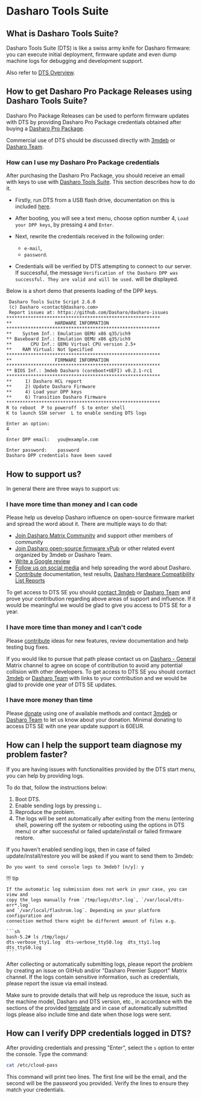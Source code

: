 # Dasharo Tools Suite

## What is Dasharo Tools Suite?

Dasharo Tools Suite (DTS) is like a swiss army knife for Dasharo firmware: you
can execute initial deployment, firmware update and even dump machine logs for
debugging and development support.

Also refer to [DTS Overview](../dasharo-tools-suite/overview.md).

## How to get Dasharo Pro Package Releases using Dasharo Tools Suite?

Dasharo Pro Package Releases can be used to perform firmware updates
with DTS by providing Dasharo Pro Package credentials obtained after
buying a [Dasharo Pro Package](../ways-you-can-help-us.md#become-a-dasharo-pro-package-subscriber).

Commercial use of DTS should be discussed directly with
[3mdeb](mailto:leads@3mdeb.com) or [Dasharo Team](mailto:contact@dasharo.com).

### How can I use my Dasharo Pro Package credentials

<!-- Need to be replaced in case the menu changed. -->

After purchasing the Dasharo Pro Package, you should receive an email
with keys to use with [Dasharo Tools Suite](../dasharo-tools-suite/overview.md).
This section describes how to do it.

* Firstly, run DTS from a USB flash drive, documentation on this is included
  [here](../dasharo-tools-suite/documentation/running.md#bootable-usb-stick).

* After booting, you will see a text menu, choose option number 4,
  `Load your DPP keys`, by pressing `4` and `Enter`.

* Next, rewrite the credentials received in the following order:
    - `e-mail`,
    - `password`.

* Credentials will be verified by DTS attempting to connect to our server. If
  successful, the message `Verification of the Dasharo DPP was successful. They
  are valid and will be used.` will be displayed.

Below is a short demo that presents loading of the DPP keys.

```console hl_lines="24-29"
 Dasharo Tools Suite Script 2.6.0
 (c) Dasharo <contact@dasharo.com>
 Report issues at: https://github.com/Dasharo/dasharo-issues
*********************************************************
**                HARDWARE INFORMATION
*********************************************************
**    System Inf.: Emulation QEMU x86 q35/ich9
** Baseboard Inf.: Emulation QEMU x86 q35/ich9
**       CPU Inf.: QEMU Virtual CPU version 2.5+
**    RAM Virtual: Not Specified
*********************************************************
**                FIRMWARE INFORMATION
*********************************************************
** BIOS Inf.: 3mdeb Dasharo (coreboot+UEFI) v0.2.1-rc1
*********************************************************
**     1) Dasharo HCL report
**     2) Update Dasharo Firmware
**     4) Load your DPP keys
**     6) Transition Dasharo Firmware
*********************************************************
R to reboot  P to poweroff  S to enter shell
K to launch SSH server  L to enable sending DTS logs

Enter an option:
4

Enter DPP email:   you@example.com

Enter password:    password
Dasharo DPP credentials have been saved
```

## How to support us?

In general there are three ways to support us:

### I have more time than money and I can code

Please help us develop Dasharo influence on open-source firmware market and
spread the word about it. There are multiple ways to do that:

* [Join Dasharo Matrix
  Community](../ways-you-can-help-us.md#join-dasharo-matrix-community) and
  support other members of community
* [Join Dasharo open-source firmware
  vPub](../ways-you-can-help-us.md#join-dasharo-open-source-firmware-vpub) or
  other related event organized by 3mdeb or Dasharo Team.
* [Write a Google review](../ways-you-can-help-us.md#write-a-google-review)
* [Follow us on social
  media](../ways-you-can-help-us.md#follow-us-on-social-media) and help
  spreading the word about Dasharo.
* [Contribute](../ways-you-can-help-us.md#contribute-through-github)
  documentation, test results, [Dasharo Hardware Compatibility List
  Reports](https://docs.dasharo.com/dasharo-tools-suite/documentation/features/#hcl-report)

To get access to DTS SE you should [contact 3mdeb](mailto:leads@3mdeb.com) or
[Dasharo Team](mailto:contact@dasharo.com) and prove your contribution
regarding above areas of support and influence. If it would be meaningful we
would be glad to give you access to DTS SE for a year.

### I have more time than money and I can't code

Please [contribute](../ways-you-can-help-us.md#contribute-through-github)
ideas for new features, review documentation and help testing bug fixes.

If you would like to pursue that path please contact us on [Dasharo -
General](https://matrix.to/#/#dasharo-general:matrix.org) Matrix channel to
agree on scope of contribution to avoid any potential collision with other
developers. To get access to DTS SE you should contact
[3mdeb](mailto:leads@3mdeb.com) or [Dasharo Team](mailto:contact@dasharo.com)
with links to your contribution and we would be glad to provide one year of DTS
SE updates.

### I have more money than time

Please [donate](../ways-you-can-help-us.md#donate-money) using one of
available methods and contact [3mdeb](mailto:leads@3mdeb.com) or [Dasharo
Team](mailto:contact@dasharo.com) to let us know about your donation. Minimal
donating to access DTS SE with one year update support is 60EUR.

## How can I help the support team diagnose my problem faster?

If you are having issues with functionalities provided by the DTS start menu,
you can help by providing logs.

To do that, follow the instructions below:

1. Boot DTS.
2. Enable sending logs by pressing `L`.
3. Reproduce the problem.
4. The logs will be sent automatically after exiting from the menu (entering
   shell, powering off the system or rebooting using the options in DTS menu) or
   after successful or failed update/install or failed firmware restore.

If you haven't enabled sending logs, then in case of failed
update/install/restore you will be asked if you want to send them to 3mdeb:

```text
Do you want to send console logs to 3mdeb? [n/y]: y
```

!!! tip

    If the automatic log submission does not work in your case, you can view and
    copy the logs manually from `/tmp/logs/dts*.log`, `/var/local/dts-err*.log`
    and `/var/local/flashrom.log`. Depending on your platform configuration and
    connection method there might be different amount of files e.g.

    ```sh
    bash-5.2# ls /tmp/logs/
    dts-verbose_tty1.log  dts-verbose_ttyS0.log  dts_tty1.log  dts_ttyS0.log
    ```

After collecting or automatically submitting logs, please report the problem by
creating an issue on GitHub and/or "Dasharo Premier Support" Matrix channel. If
the logs contain sensitive information, such as credentials, please report the
issue via email instead.

Make sure to provide details that will help us reproduce the issue, such as the
machine model, Dasharo and DTS version, etc., in accordance with the sections of
the provided
[template](https://github.com/Dasharo/dasharo-issues/issues/new/choose) and in
case of automatically submitted logs please also include time and date when
those logs were sent.

## How can I verify DPP credentials logged in DTS?

After providing credentials and pressing "Enter", select the `s` option to enter
the console. Type the command:

```sh
cat /etc/cloud-pass
```

This command will print two lines. The first line will be the email, and the
second will be the password you provided. Verify the lines to ensure they match
your credentials.
